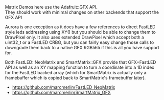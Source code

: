 Matrix Demos here use the Adafruit::GFX API.  
They should work with minimal changes on other backends that support
the GFX API 

Aurora is one exception as it does have a few references to direct
FastLED style leds addressing using XY() but you should be able to
change them to DrawPixel only. It also uses extended DrawPixel which
accept both a uint32_t or a FastLED CRBG, but you can fairly easy
change those calls to downgrade them back to a native GFX RGB565
if this is all you have support for.

Both FastLED::NeoMatrix and SmartMatrix::GFX provide that GFX+FastLED API
as well as an XY mapping function to turn a coordinate into a 1D index
for the FastLED backed array (which for SmartMatrix is actually only 
a framebuffer which is copied back to SmartMatrix's framebuffer later).

* https://github.com/marcmerlin/FastLED_NeoMatrix
* https://github.com/marcmerlin/SmartMatrix_GFX
